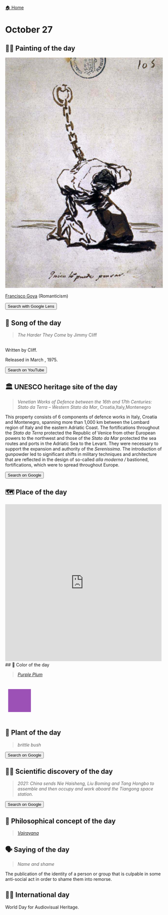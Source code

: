 
[🏠 Home](../../index.md)

# October 27

## 🧑‍🎨 Painting of the day

<img width="600" src="../img/Francisco_Goya_5.jpg">

[Francisco Goya](http://en.wikipedia.org/wiki/Francisco_Goya) (Romanticism)

<button class="btn btn-success"
onclick=" window.open('https://lens.google.com/uploadbyurl?url=https://iretes.github.io/one-a-day/data/img/Francisco_Goya_5.jpg','_blank')">
Search with Google Lens
</button>

## 🎼 Song of the day

> *The Harder They Come*
by Jimmy Cliff

<br />Written by Cliff.

Released in March , 1975.

<button class="btn btn-success"
onclick=" window.open('http://www.youtube.com/search?q=The Harder They Come by Jimmy Cliff','_blank')">
Search on YouTube
</button>

## 🏛️ UNESCO heritage site of the day

> *Venetian Works of Defence between the 16th and 17th Centuries: <em>Stato da Terra</em> – Western <em>Stato da Mar</em>*, Croatia,Italy,Montenegro

<p>This property consists of 6 components of defence works in Italy, Croatia and Montenegro, spanning more than 1,000 km between the Lombard region of Italy and the eastern Adriatic Coast. The fortifications throughout the <em>Stato da Terra </em>protected the Republic of Venice from other European powers to the northwest and those of the <em>Stato da Mar </em>protected the sea routes and ports in the Adriatic Sea to the Levant. They were necessary to support the expansion and authority of the <em>Serenissima</em>. The introduction of gunpowder led to significant shifts in military techniques and architecture that are reflected in the design of so-called <em>alla moderna /</em><em> </em>bastioned, fortifications, which were to spread throughout Europe.</p>

<button class="btn btn-success"
onclick=" window.open('http://www.google.com/search?q=Venetian Works of Defence between the 16th and 17th Centuries: <em>Stato da Terra</em> – Western <em>Stato da Mar</em>','_blank')">
Search on Google
</button>

## 🗺️ Place of the day

<iframe
src="https://www.mapcrunch.com"
name="mapcrunch"
width="500"
height="500"
allowTransparency="true"
scrolling="no"
frameborder="0"
>
</iframe>
## 🎨 Color of the day

> *[Purple Plum](https://en.wikipedia.org/wiki/List_of_Crayola_crayon_colors#Heads_&#39;n_Tails)*

<div style="color:#9C51B6; font-size: 100px;">&#9632;</div>

## 🌿 Plant of the day

> *brittle bush*

<button class="btn btn-success"
onclick=" window.open('http://www.google.com/search?q=brittle bush','_blank')">
Search on Google
</button>

## 🧑‍🔬 Scientific discovery of the day

> *2021: China sends Nie Haisheng, Liu Boming and Tang Hongbo to assemble and then occupy and work aboard the Tiangong space station.*

<button class="btn btn-success"
onclick=" window.open('http://www.google.com/search?q=2021: China sends Nie Haisheng, Liu Boming and Tang Hongbo to assemble and then occupy and work aboard the Tiangong space station.','_blank')">
Search on Google
</button>

## 💭 Philosophical concept of the day

> *[Vajrayana](https://en.wikipedia.org/wiki/Vajrayana)*

## 🗣️ Saying of the day

> *Name and shame*

The publication of the identity of a person or group that is culpable in some anti-social act in order to shame them into remorse. 

## 🏳️‍🌈 International day

World Day for Audiovisual Heritage.